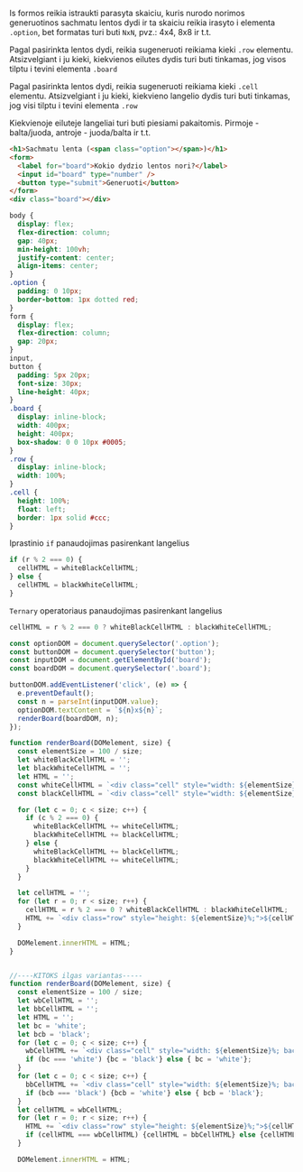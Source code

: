 Is formos reikia istraukti parasyta skaiciu, kuris nurodo norimos generuotinos sachmatu lentos dydi ir ta skaiciu reikia irasyto i elementa `.option`, bet formatas turi buti `NxN`, pvz.: 4x4, 8x8 ir t.t.

Pagal pasirinkta lentos dydi, reikia sugeneruoti reikiama kieki `.row` elementu. Atsizvelgiant i ju kieki, kiekvienos eilutes dydis turi buti tinkamas, jog visos tilptu i tevini elementa `.board`

Pagal pasirinkta lentos dydi, reikia sugeneruoti reikiama kieki `.cell` elementu. Atsizvelgiant i ju kieki, kiekvieno langelio dydis turi buti tinkamas, jog visi tilptu i tevini elementa `.row`

Kiekvienoje eiluteje langeliai turi buti piesiami pakaitomis. Pirmoje - balta/juoda, antroje - juoda/balta ir t.t.

```html
<h1>Sachmatu lenta (<span class="option"></span>)</h1>
<form>
  <label for="board">Kokio dydzio lentos nori?</label>
  <input id="board" type="number" />
  <button type="submit">Generuoti</button>
</form>
<div class="board"></div>
```

```css
body {
  display: flex;
  flex-direction: column;
  gap: 40px;
  min-height: 100vh;
  justify-content: center;
  align-items: center;
}
.option {
  padding: 0 10px;
  border-bottom: 1px dotted red;
}
form {
  display: flex;
  flex-direction: column;
  gap: 20px;
}
input,
button {
  padding: 5px 20px;
  font-size: 30px;
  line-height: 40px;
}
.board {
  display: inline-block;
  width: 400px;
  height: 400px;
  box-shadow: 0 0 10px #0005;
}
.row {
  display: inline-block;
  width: 100%;
}
.cell {
  height: 100%;
  float: left;
  border: 1px solid #ccc;
}
```

Iprastinio `if` panaudojimas pasirenkant langelius

```js
if (r % 2 === 0) {
  cellHTML = whiteBlackCellHTML;
} else {
  cellHTML = blackWhiteCellHTML;
}
```

`Ternary` operatoriaus panaudojimas pasirenkant langelius

```js
cellHTML = r % 2 === 0 ? whiteBlackCellHTML : blackWhiteCellHTML;
```

```js
const optionDOM = document.querySelector('.option');
const buttonDOM = document.querySelector('button');
const inputDOM = document.getElementById('board');
const boardDOM = document.querySelector('.board');

buttonDOM.addEventListener('click', (e) => {
  e.preventDefault();
  const n = parseInt(inputDOM.value);
  optionDOM.textContent = `${n}x${n}`;
  renderBoard(boardDOM, n);
});

function renderBoard(DOMelement, size) {
  const elementSize = 100 / size;
  let whiteBlackCellHTML = '';
  let blackWhiteCellHTML = '';
  let HTML = '';
  const whiteCellHTML = `<div class="cell" style="width: ${elementSize}%; background-color: white;"></div>`;
  const blackCellHTML = `<div class="cell" style="width: ${elementSize}%; background-color: black;"></div>`;

  for (let c = 0; c < size; c++) {
    if (c % 2 === 0) {
      whiteBlackCellHTML += whiteCellHTML;
      blackWhiteCellHTML += blackCellHTML;
    } else {
      whiteBlackCellHTML += blackCellHTML;
      blackWhiteCellHTML += whiteCellHTML;
    }
  }

  let cellHTML = '';
  for (let r = 0; r < size; r++) {
    cellHTML = r % 2 === 0 ? whiteBlackCellHTML : blackWhiteCellHTML;
    HTML += `<div class="row" style="height: ${elementSize}%;">${cellHTML}</div>`;
  }

  DOMelement.innerHTML = HTML;
}


//----KITOKS ilgas variantas-----
function renderBoard(DOMelement, size) {
  const elementSize = 100 / size;
  let wbCellHTML = '';
  let bbCellHTML = '';
  let HTML = '';
  let bc = 'white';
  let bcb = 'black';
  for (let c = 0; c < size; c++) {
    wbCellHTML += `<div class="cell" style="width: ${elementSize}%; background-color: ${bc};"></div>`;
    if (bc === 'white') {bc = 'black'} else { bc = 'white'};
  }
  for (let c = 0; c < size; c++) {
    bbCellHTML += `<div class="cell" style="width: ${elementSize}%; background-color: ${bcb};"></div>`;
    if (bcb === 'black') {bcb = 'white'} else { bcb = 'black'};
  }
  let cellHTML = wbCellHTML;
  for (let r = 0; r < size; r++) {
    HTML += `<div class="row" style="height: ${elementSize}%;">${cellHTML}</div>`;
    if (cellHTML === wbCellHTML) {cellHTML = bbCellHTML} else {cellHTML = wbCellHTML}
  }

  DOMelement.innerHTML = HTML;
```
